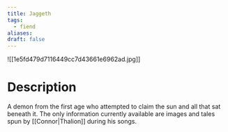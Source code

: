 ```yaml
---
title: Jaggeth
tags:
  - fiend
aliases: 
draft: false
---
```

![[1e5fd479d7116449cc7d43661e6962ad.jpg]]
# Description
A demon from the first age who attempted to claim the sun and all  that sat beneath it. The only information currently available are images and tales spun by [[Connor|Thalion]] during his songs.